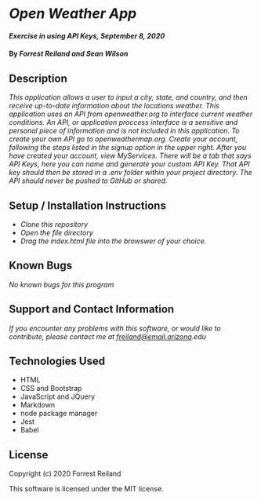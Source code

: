 # _Open Weather App_

#### _Exercise in using API Keys, September 8, 2020_

#### By _Forrest Reiland and Sean Wilson_

## Description 

_This application allows a user to input a city, state, and country, and then receive up-to-date information about the locations weather. This application uses an API from openweather.org to interface current weather conditions. An API, or application proccess interface is a sensitive and personal piece of information and is not included in this application. To create your own API go to openweathermap.org. Create your account, following the steps listed in the signup option in the upper right. After you have created your account, view MyServices. There will be a tab that says API Keys, here you can name and generate your custom API Key. That API key should then be stored in a .env folder within your project directory. The API should never be pushed to GitHub or shared._
 

## Setup / Installation Instructions

* _Clone this repository_
* _Open the file directory_
* _Drag the index.html file into the browswer of your choice._

## Known Bugs

_No known bugs for this program_

## Support and Contact Information

_If you encounter any problems with this software, or would like to contribute, please contact me at freiland@email.arizona.edu_

## Technologies Used

* HTML
* CSS and Bootstrap
* JavaScript and JQuery
* Markdown 
* node package manager
* Jest
* Babel 

## License 

Copyright (c) 2020 Forrest Reiland

This software is licensed under the MIT license.